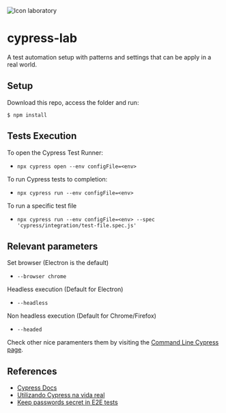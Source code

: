 ![Icon laboratory][lab-icon]

# cypress-lab

A test automation setup with patterns and settings that can be apply in a real world.

## Setup
Download this repo, access the folder and run:

`$ npm install`

## Tests Execution

To open the Cypress Test Runner:
* `npx cypress open --env configFile=<env>`

To run Cypress tests to completion:
* `npx cypress run --env configFile=<env>`

To run a specific test file
* `npx cypress run --env configFile=<env> --spec 'cypress/integration/test-file.spec.js'`

## Relevant parameters

Set browser (Electron is the default)
* `--browser chrome`

Headless execution (Default for Electron)
* `--headless`

Non headless execution (Default for Chrome/Firefox)
* `--headed`

Check other nice paramenters them by visiting the [Command Line Cypress page][1].

## References

* [Cypress Docs][4]
* [Utilizando Cypress na vida real][2]
* [Keep passwords secret in E2E tests][3]


<!-- Links list -->
[lab-icon]: https://image.flaticon.com/icons/png/128/1157/1157001.png
[1]: https://docs.cypress.io/guides/guides/command-line#Commands
[2]: https://medium.com/testbean/utilizando-cypress-na-vida-real-a93eec549128
[3]: https://glebbahmutov.com/blog/keep-passwords-secret-in-e2e-tests/
[4]: https://docs.cypress.io/guides/
